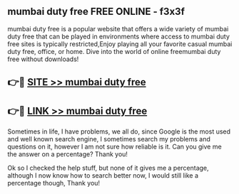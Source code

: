 ## mumbai duty free FREE ONLINE - f3x3f

mumbai duty free is a popular website that offers a wide variety of mumbai duty free that can be played in environments where access to mumbai duty free sites is typically restricted,Enjoy playing all your favorite casual mumbai duty free, office, or home. Dive into the world of online freemumbai duty free without downloads!

## 👉🔴 [SITE >> mumbai duty free](http://news.freeplayer.one?title=mumbai_duty_free&ref=FRRE)

## 👉🔴 [LINK >> mumbai duty free](http://news.freeplayer.one?title=mumbai_duty_free&ref=FREE)

Sometimes in life, I have problems, we all do, since Google is the most used and well known search engine, I sometimes search my problems and questions on it, however I am not sure how reliable is it. Can you give me the answer on a percentage? Thank you!

Ok so I checked the help stuff, but none of it gives me a percentage, although I now know how to search better now, I would still like a percentage though, Thank you!